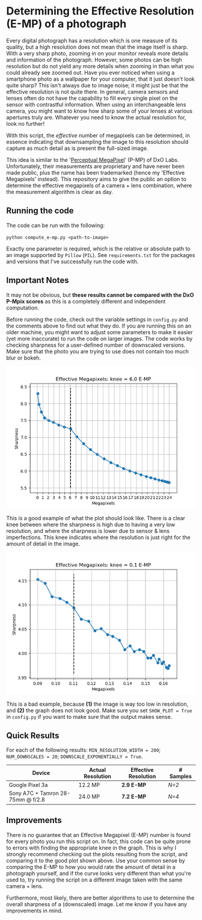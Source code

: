 # Determining the Effective Resolution (E-MP) of a photograph

Every digital photograph has a resolution which is one measure of its quality, but a high resolution does not mean that the image itself is sharp. With a very sharp photo, zooming in on your monitor reveals more details and information of the photograph. However, some photos can be high resolution but do not yield any more details when zooming in than what you could already see zoomed out. Have you ever noticed when using a smartphone photo as a wallpaper for your computer, that it just doesn't look quite sharp? This isn't always due to image noise; it might just be that the effective resolution is not quite there. In general, camera sensors and lenses often do not have the capability to fill every single pixel on the sensor with contrastful information. When using an interchangeable lens camera, you might want to know how sharp some of your lenses at various apertures truly are. Whatever you need to know the actual resolution for, look no further!

With this script, the <i>effective</i> number of megapixels can be determined, in essence indicating that downsampling the image to this resolution should capture as much detail as is present the full-sized image.

This idea is similar to the '[Perceptual MegaPixel](https://en.wikipedia.org/wiki/Perceptual_MegaPixel)' (P-MP) of DxO Labs. Unfortunately, their measurements are proprietary and have never been made public, plus the name has been trademarked (hence my 'Effective Megapixels' instead). This repository aims to give the public an option to determine the effective megapixels of a camera + lens combination, where the measurement algorithm is clear as day.


## Running the code

The code can be run with the following:

`python compute_e-mp.py <path-to-image>`

Exactly one parameter is required, which is the relative or absolute path to an image supported by `Pillow` (`PIL`). See `requirements.txt` for the packages and versions that I've successfully run the code with.


## Important Notes

It may not be obvious, but **these results cannot be compared with the DxO P-Mpix scores** as this is a completely different and independent computation.

Before running the code, check out the variable settings in `config.py` and the comments above to find out what they do. If you are running this on an older machine, you might want to adjust some parameters to make it easier (yet more inaccurate) to run the code on larger images. The code works by checking sharpness for a user-defined number of downscaled versions. Make sure that the photo you are trying to use does not contain too much blur or bokeh.

![Good plot](./examples/good_plot.png "This is a good plot.")

This is a good example of what the plot should look like. There is a clear knee between where the sharpness is high due to having a very low resolution, and where the sharpness is lower due to sensor & lens imperfections. This knee indicates where the resolution is just right for the amount of detail in the image.

![Bad plot](./examples/bad_plot.png "This is a bad plot.")

This is a bad example, because **(1)** the image is way too low in resolution, and **(2)** the graph does not look good. Make sure you set `SHOW_PLOT = True` in `config.py` if you want to make sure that the output makes sense.


## Quick Results

For each of the following results: `MIN_RESOLUTION_WIDTH = 200`; `NUM_DOWNSCALES = 20`; `DOWNSCALE_EXPONENTIALLY = True`.

| Device                            | Actual Resolution | Effective Resolution | # Samples |
| --------------------------------- | ----------------- | -------------------- | --------- |
| Google Pixel 3a                   | 12.2 MP           | **2.9 E-MP**         | *N=2*     |
| Sony A7C + Tamron 28-75mm @ f/2.8 | 24.0 MP           | **7.2 E-MP**         | *N=4*     |


## Improvements

There is no guarantee that an Effective Megapixel (E-MP) number is found for every photo you run this script on. In fact, this code can be quite prone to errors with finding the appropriate knee in the graph. This is why I strongly recommend checking out the plots resulting from the script, and comparing it to the good plot shown above. Use your common sense by comparing the E-MP to how you would rate the amount of detail in a photograph yourself, and if the curve looks very different than what you're used to, try running the script on a different image taken with the same camera + lens.

Furthermore, most likely, there are better algorithms to use to determine the overall sharpness of a (downscaled) image. Let me know if you have any improvements in mind.
